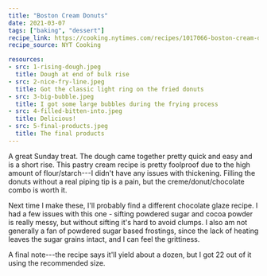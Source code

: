 ```yaml
---
title: "Boston Cream Donuts"
date: 2021-03-07
tags: ["baking", "dessert"]
recipe_link: https://cooking.nytimes.com/recipes/1017066-boston-cream-doughnuts
recipe_source: NYT Cooking

resources:
- src: 1-rising-dough.jpeg
  title: Dough at end of bulk rise
- src: 2-nice-fry-line.jpeg
  title: Got the classic light ring on the fried donuts
- src: 3-big-bubble.jpeg
  title: I got some large bubbles during the frying process
- src: 4-filled-bitten-into.jpeg
  title: Delicious!
- src: 5-final-products.jpeg
  title: The final products
---
```


A great Sunday treat. The dough came together pretty quick and easy and is a short rise. This pastry cream recipe is pretty foolproof due to the high amount of flour/starch---I didn't have any issues with thickening. Filling the donuts without a real piping tip is a pain, but the creme/donut/chocolate combo is worth it.

Next time I make these, I'll probably find a different chocolate glaze recipe. I had a few issues with this one - sifting powdered sugar and cocoa powder is really messy, but without sifting it's hard to avoid clumps. I also am not generally a fan of powdered sugar based frostings, since the lack of heating leaves the sugar grains intact, and I can feel the grittiness.

A final note---the recipe says it'll yield about a dozen, but I got 22 out of it using the recommended size.
